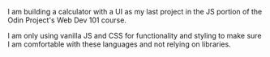I am building a calculator with a UI as my last project in the
JS portion of the Odin Project's Web Dev 101 course.

I am only using vanilla JS and CSS for functionality and styling to make sure
I am comfortable with these languages and not relying on libraries.

